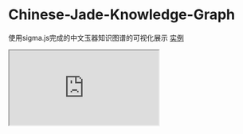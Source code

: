 # Chinese-Jade-Knowledge-Graph
使用sigma.js完成的中文玉器知识图谱的可视化展示
[实例](http://47.95.116.196:8080/ckg/test.html)
<iframe  src="http://47.95.116.196:8080/ckg/test.html"></iframe>

